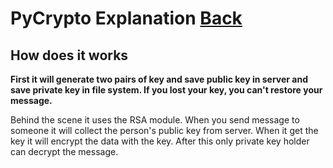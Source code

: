 # PyCrypto Explanation [Back](index.md)

## How does it works

**First it will generate two pairs of key and save public key in server and save private key in file system. If you lost your key, you can't restore your message.**

Behind the scene it uses the RSA module. When you send message to someone it will collect the person's public key from server. When it get the key it will encrypt the data with the key. After this only private key holder can decrypt the message.
